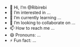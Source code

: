 - 👋 Hi, I’m @Ribirebi
- 👀 I’m interested in ...
- 🌱 I’m currently learning ...
- 💞️ I’m looking to collaborate on ...
- 📫 How to reach me ...
- 😄 Pronouns: ...
- ⚡ Fun fact: ...

<!---
Ribirebi/Ribirebi is a ✨ special ✨ repository because its `README.md` (this file) appears on your GitHub profile.
You can click the Preview link to take a look at your changes.
--->
